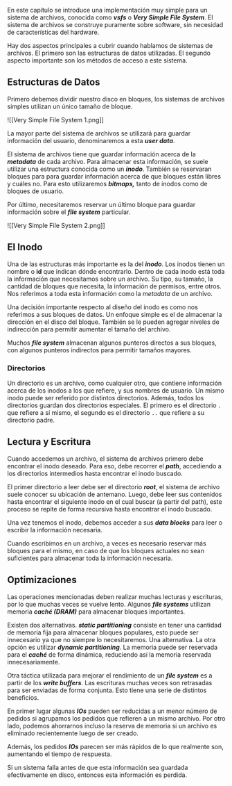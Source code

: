 En este capítulo se introduce una implementación muy simple para un sistema de archivos, conocida como ***vsfs*** o ***Very Simple File System***. El sistema de archivos se construye puramente sobre software, sin necesidad de características del hardware.

Hay dos aspectos principales a cubrir cuando hablamos de sistemas de archivos. El primero son las estructuras de datos utilizadas. El segundo aspecto importante son los métodos de acceso a este sistema.

## Estructuras de Datos

Primero debemos dividir nuestro disco en bloques, los sistemas de archivos simples utilizan un único tamaño de bloque.

![[Very Simple File System 1.png]]

La mayor parte del sistema de archivos se utilizará para guardar información del usuario, denominaremos a esta ***user data***.

El sistema de archivos tiene que guardar información acerca de la ***metadata*** de cada archivo. Para almacenar esta información, se suele utilizar una estructura conocida como un ***inodo***. También se reservaran bloques para para guardar información acerca de que bloques están libres y cuáles no. Para esto utilizaremos ***bitmaps,*** tanto de inodos como de bloques de usuario.

 Por último, necesitaremos reservar un último bloque para guardar información sobre el ***file system*** particular.

![[Very Simple File System 2.png]]

## El Inodo

Una de las estructuras más importante es la del ***inodo***. Los inodos tienen un nombre o **id** que indican dónde encontrarlo. Dentro de cada inodo está toda la información que necesitamos sobre un archivo. Su tipo, su tamaño, la cantidad de bloques que necesita, la información de permisos, entre otros. Nos referimos a toda esta información como la *metadata* de un archivo.

Una decisión importante respecto al diseño del inodo es como nos referimos a sus bloques de datos. Un enfoque simple es el de almacenar la dirección en el disco del bloque. También se le pueden agregar niveles de indirección para permitir aumentar el tamaño del archivo.

Muchos ***file system*** almacenan algunos punteros directos a sus bloques, con algunos punteros indirectos para permitir tamaños mayores.

### Directorios

Un directorio es un archivo, como cualquier otro, que contiene información acerca de los inodos a los que refiere, y sus nombres de usuario. Un mismo inodo puede ser referido por distintos directorios. Además, todos los directorios guardan dos directorios especiales. El primero es el directorio `.` que refiere a sí mismo, el segundo es el directorio `..` que refiere a su directorio padre.

## Lectura y Escritura

Cuando accedemos un archivo, el sistema de archivos primero debe encontrar el inodo deseado. Para eso, debe recorrer el ***path***, accediendo a los directorios intermedios hasta encontrar el inodo buscado.

El primer directorio a leer debe ser el directorio ***root***, el sistema de archivo suele conocer su ubicación de antemano. Luego, debe leer sus contenidos hasta encontrar el siguiente inodo en el cual buscar (a partir del path), este proceso se repite de forma recursiva hasta encontrar el inodo buscado.

Una vez tenemos el inodo, debemos acceder a sus ***data blocks*** para leer o escribir la información necesaria.

Cuando escribimos en un archivo, a veces es necesario reservar más bloques para el mismo, en caso de que los bloques actuales no sean suficientes para almacenar toda la información necesaria.

## Optimizaciones

Las operaciones mencionadas deben realizar muchas lecturas y escrituras, por lo que muchas veces se vuelve lento. Algunos ***file systems*** utilizan memoria ***caché (DRAM)*** para almacenar bloques importantes.

Existen dos alternativas. ***static partitioning*** consiste en tener una cantidad de memoria fija para almacenar bloques populares, esto puede ser innecesario ya que no siempre lo necesitaremos. Una alternativa. La otra opción es utilizar ***dynamic partitioning***. La memoria puede ser reservada para el ***caché*** de forma dinámica, reduciendo así la memoria reservada innecesariamente.

Otra táctica utilizada para mejorar el rendimiento de un ***file system*** es a partir de los ***write buffers***. Las escrituras muchas veces son retrasadas para ser enviadas de forma conjunta. Esto tiene una serie de distintos beneficios.

En primer lugar algunas ***IOs*** pueden ser reducidas a un menor número de pedidos si agrupamos los pedidos que refieren a un mismo archivo. Por otro lado, podemos ahorrarnos incluso la reserva de memoria si un archivo es eliminado recientemente luego de ser creado.

Además, los pedidos ***IOs*** parecen ser más rápidos de lo que realmente son, aumentando el tiempo de respuesta.

Si un sistema falla antes de que esta información sea guardada efectivamente en disco, entonces esta información es perdida.
